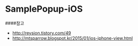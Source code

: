 # SamplePopup-iOS

####참고
- http://reysion.tistory.com/49
- http://mtsparrow.blogspot.kr/2015/01/ios-iphone-view.html